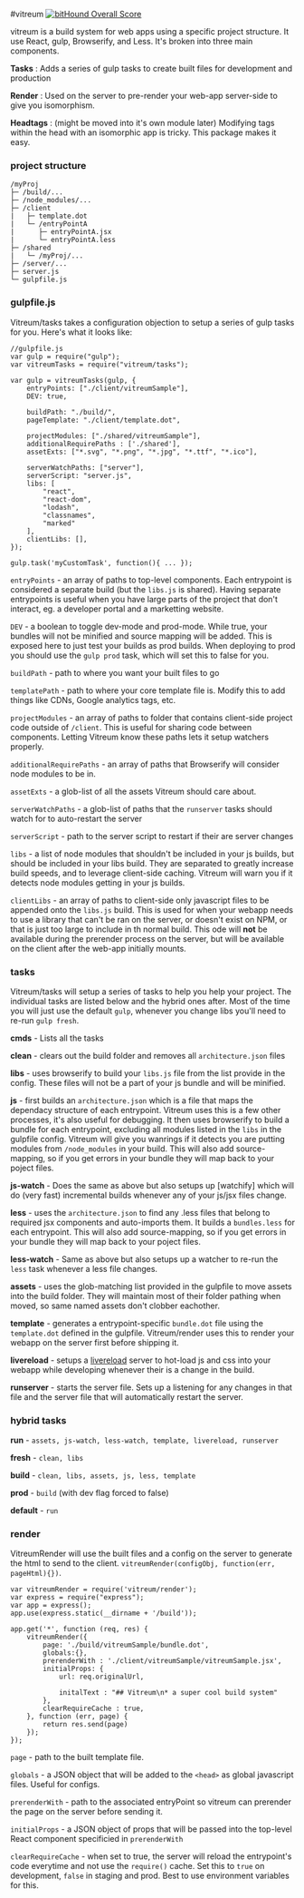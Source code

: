 #vitreum
[![bitHound Overall Score](https://www.bithound.io/github/stolksdorf/vitreum/badges/score.svg)](https://www.bithound.io/github/stolksdorf/vitreum)

vitreum is a build system for web apps using a specific project structure. It use React, gulp, Browserify, and Less. It's broken into three main components.

**Tasks** : Adds a series of gulp tasks to create built files for development and production

**Render** : Used on the server to pre-render your web-app server-side to give you isomorphism.

**Headtags** : (might be moved into it's own module later) Modifying tags within the head with an isomorphic app is tricky. This package makes it easy.

### project structure
```
/myProj
├─ /build/...
├─ /node_modules/...
├─ /client
|   ├─ template.dot
|   └─ /entryPointA
|      ├─ entryPointA.jsx
|      └─ entryPointA.less
├─ /shared
|   └─ /myProj/...
├─ /server/...
├─ server.js
└─ gulpfile.js
```

### gulpfile.js

Vitreum/tasks takes a configuration objection to setup a series of gulp tasks for you. Here's what it looks like:

```
//gulpfile.js
var gulp = require("gulp");
var vitreumTasks = require("vitreum/tasks");

var gulp = vitreumTasks(gulp, {
	entryPoints: ["./client/vitreumSample"],
	DEV: true,

	buildPath: "./build/",
	pageTemplate: "./client/template.dot",

	projectModules: ["./shared/vitreumSample"],
	additionalRequirePaths : ['./shared'],
	assetExts: ["*.svg", "*.png", "*.jpg", "*.ttf", "*.ico"],

	serverWatchPaths: ["server"],
	serverScript: "server.js",
	libs: [
		"react",
		"react-dom",
		"lodash",
		"classnames",
		"marked"
	],
	clientLibs: [],
});

gulp.task('myCustomTask', function(){ ... });
```

`entryPoints` - an array of paths to top-level components. Each entrypoint is considered a separate build (but the `libs.js` is shared). Having separate entrypoints is useful when you have large parts of the project that don't interact, eg. a developer portal and a marketting website.

`DEV` - a boolean to toggle dev-mode and prod-mode. While true, your bundles will not be minified and source mapping will be added. This is exposed here to just test your builds as prod builds. When deploying to prod you should use the `gulp prod` task, which will set this to false for you.

`buildPath` - path to where you want your built files to go

`templatePath` - path to where your core template file is. Modify this to add things like CDNs, Google analytics tags, etc.

`projectModules` - an array of paths to folder that contains client-side project code outside of `/client`. This is useful for sharing code between components. Letting Vitreum know these paths lets it setup watchers properly.

`additionalRequirePaths` - an array of paths that Browserify will consider node modules to be in.

`assetExts` - a glob-list of all the assets Vitreum should care about.

`serverWatchPaths` - a glob-list of paths that the `runserver` tasks should watch for to auto-restart the server

`serverScript` - path to the server script to restart if their are server changes

`libs` - a list of node modules that shouldn't be included in your js builds, but should be included in your libs build. They are separated to greatly increase build speeds, and to leverage client-side caching. Vitreum will warn you if it detects node modules getting in your js builds.

`clientLibs` - an array of paths to client-side only javascript files to be appended onto the `libs.js` build. This is used for when your webapp needs to use a library that can't be ran on the server, or doesn't exist on NPM, or that is just too large to include in th normal build. This ode will **not** be available during the prerender process on the server, but will be available on the client after the web-app initially mounts.


### tasks

Vitreum/tasks will setup a series of tasks to help you help your project. The individual tasks are listed below and the hybrid ones after. Most of the time you will just use the default `gulp`, whenever you change libs you'll need to re-run `gulp fresh`.

**cmds** - Lists all the tasks

**clean** - clears out the build folder and removes all `architecture.json` files

**libs** - uses browserify to build your `libs.js` file from the list provide in the config. These files will not be a part of your js bundle and will be minified.

**js** - first builds an `architecture.json` which is a file that maps the dependacy structure of each entrypoint. Vitreum uses this is a few other processes, it's also useful for debugging. It then uses browserify to build a bundle for each entrypoint, excluding all modules listed in the `libs` in the gulpfile config. Vitreum will give you wanrings if it detects you are putting modules from `/node_modules` in your build. This will also add source-mapping, so if you get errors in your bundle they will map back to your poject files.

**js-watch** - Does the same as above but also setups up [watchify] which will do (very fast) incremental builds whenever any of your js/jsx files change.

**less** - uses the `architecture.json` to find any .less files that belong to required jsx components and auto-imports them. It builds a `bundles.less` for each entrypoint. This will also add source-mapping, so if you get errors in your bundle they will map back to your poject files.

**less-watch** - Same as above but also setups up a watcher to re-run the `less` task whenever a less file changes.

**assets** - uses the glob-matching list provided in the gulpfile to move assets into the build folder. They will maintain most of their folder pathing when moved, so same named assets don't clobber eachother.

**template** - generates a entrypoint-specific `bundle.dot` file using the `template.dot` defined in the gulpfile. Vitreum/render uses this to render your webapp on the server first before shipping it.

**livereload** - setups a [livereload](https://chrome.google.com/webstore/detail/livereload/jnihajbhpnppcggbcgedagnkighmdlei?hl=en) server to hot-load js and css into your webapp while developing whenever their is a change in the build.

**runserver** - starts the server file. Sets up a listening for any changes in that file and the server file that will automatically restart the server.


### hybrid tasks

**run** - `assets, js-watch, less-watch, template, livereload, runserver`

**fresh** - `clean, libs`

**build** - `clean, libs, assets, js, less, template`

**prod** - `build` (with dev flag forced to false)

**default** - `run`



### render

VitreumRender will use the built files and a config on the server to generate the html to send to the client. `vitreumRender(configObj, function(err, pageHtml){})`.

```
var vitreumRender = require('vitreum/render');
var express = require("express");
var app = express();
app.use(express.static(__dirname + '/build'));

app.get('*', function (req, res) {
	vitreumRender({
		page: './build/vitreumSample/bundle.dot',
		globals:{},
		prerenderWith : './client/vitreumSample/vitreumSample.jsx',
		initialProps: {
			url: req.originalUrl,

			initalText : "## Vitreum\n* a super cool build system"
		},
		clearRequireCache : true,
	}, function (err, page) {
		return res.send(page)
	});
});
```

`page` - path to the built template file.

`globals` - a JSON object that will be added to the `<head>` as global javascript files. Useful for configs.

`prerenderWith` - path to the associated entryPoint so vitreum can prerender the page on the server before sending it.

`initialProps` - a JSON object of props that will be passed into the top-level React component specificied in `prerenderWith`

`clearRequireCache` - when set to true, the server will reload the entrypoint's code everytime and not use the `require()` cache. Set this to `true` on development, `false` in staging and prod. Best to use environment variables for this.

